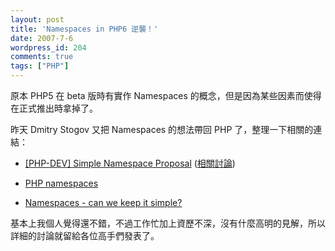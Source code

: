 ```yaml
---
layout: post
title: 'Namespaces in PHP6 逆襲！'
date: 2007-7-6
wordpress_id: 204
comments: true
tags: ["PHP"]
---
```


原本 PHP5 在 beta 版時有實作 Namespaces 的概念，但是因為某些因素而使得在正式推出時拿掉了。

昨天 Dmitry Stogov 又把 Namespaces 的想法帶回 PHP 了，整理一下相關的連結：

* [[PHP-DEV] Simple Namespace Proposal](http://marc.info/?l=php-dev&amp;m=118355320225178&amp;w=2) ([相關討論](http://marc.info/?t=118355328300005&amp;r=1&amp;w=2))


* [PHP namespaces](http://www.rooftopsolutions.nl/article/139)

* [Namespaces - can we keep it  simple?](http://php100.wordpress.com/2007/07/05/namespaces-can-we-keep-it-simple/)



基本上我個人覺得還不錯，不過工作忙加上資歷不深，沒有什麼高明的見解，所以詳細的討論就留給各位高手們發表了。
